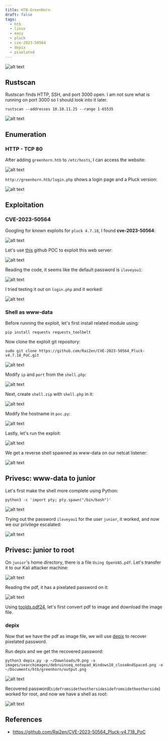 ```yaml
---
title: HTB-GreenHorn
draft: false
tags:
  - htb
  - linux
  - easy
  - pluck
  - cve-2023-50564
  - depix
  - pixelated
---
```

![alt text](https://raw.githubusercontent.com/jadu101/jadu101.github.io/v4/Images/htb/greenhorn/GreenHorn.png)

## Rustscan

Rustscan finds HTTP, SSH, and port 3000 open. I am not sure what is running on port 3000 so I should look into it later.

`rustscan --addresses 10.10.11.25 --range 1-65535`

![alt text](https://raw.githubusercontent.com/jadu101/jadu101.github.io/v4/Images/htb/greenhorn/image.png)

## Enumeration
### HTTP - TCP 80

After adding `greenhorn.htb` to `/etc/hosts`, I can access the website:

![alt text](https://raw.githubusercontent.com/jadu101/jadu101.github.io/v4/Images/htb/greenhorn/image-1.png)

`http://greenhorn.htb/login.php` shows a login page and a Pluck version:

![alt text](https://raw.githubusercontent.com/jadu101/jadu101.github.io/v4/Images/htb/greenhorn/image-2.png)

## Exploitation
### CVE-2023-50564

Googling for known exploits for `pluck 4.7.18`, I found **cve-2023-50564**:

![alt text](https://raw.githubusercontent.com/jadu101/jadu101.github.io/v4/Images/htb/greenhorn/image-3.png)

Let's use [this](https://github.com/Rai2en/CVE-2023-50564_Pluck-v4.7.18_PoC) github POC to exploit this web server:

![alt text](https://raw.githubusercontent.com/jadu101/jadu101.github.io/v4/Images/htb/greenhorn/image-6.png)

Reading the code, it seems like the default password is `iloveyou1`:

![alt text](https://raw.githubusercontent.com/jadu101/jadu101.github.io/v4/Images/htb/greenhorn/image-7.png)

I tried testing it out on `login.php` and it worked:

![alt text](https://raw.githubusercontent.com/jadu101/jadu101.github.io/v4/Images/htb/greenhorn/image-8.png)

### Shell as www-data

Before running the exploit, let's first install related module using:

`pip install requests requests_toolbelt`

Now clone the exploit git repository:

`sudo git clone https://github.com/Rai2en/CVE-2023-50564_Pluck-v4.7.18_PoC.git`

![alt text](https://raw.githubusercontent.com/jadu101/jadu101.github.io/v4/Images/htb/greenhorn/image-9.png)

Modify `ip` and `port` from the `shell.php`:

![alt text](https://raw.githubusercontent.com/jadu101/jadu101.github.io/v4/Images/htb/greenhorn/image-10.png)

Next, create `shell.zip` with `shell.php` in it:

![alt text](https://raw.githubusercontent.com/jadu101/jadu101.github.io/v4/Images/htb/greenhorn/image-11.png)

Modify the hostname in `poc.py`:

![alt text](https://raw.githubusercontent.com/jadu101/jadu101.github.io/v4/Images/htb/greenhorn/image-12.png)

Lastly, let's run the exploit:

![alt text](https://raw.githubusercontent.com/jadu101/jadu101.github.io/v4/Images/htb/greenhorn/image-13.png)

We get a reverse shell spawned as www-data on our netcat listener:

![alt text](https://raw.githubusercontent.com/jadu101/jadu101.github.io/v4/Images/htb/greenhorn/image-14.png)


## Privesc: www-data to junior

Let's first make the shell more complete using Python:

`python3 -c 'import pty; pty.spawn("/bin/bash")'`

![alt text](https://raw.githubusercontent.com/jadu101/jadu101.github.io/v4/Images/htb/greenhorn/image-15.png)

Trying out the password `iloveyou1` for the user `junior`, it worked, and now we our privilege escalated:

![alt text](https://raw.githubusercontent.com/jadu101/jadu101.github.io/v4/Images/htb/greenhorn/image-20.png)


## Privesc: junior to root

On `junior`'s home directory, there is a file `Using OpenVAS.pdf`. Let's transfer it to our Kali attacker machine:

![alt text](https://raw.githubusercontent.com/jadu101/jadu101.github.io/v4/Images/htb/greenhorn/image-21.png)

Reading the pdf, it has a pixelated password on it:

![alt text](https://raw.githubusercontent.com/jadu101/jadu101.github.io/v4/Images/htb/greenhorn/image-22.png)

Using [toolds.pdf24](https://tools.pdf24.org/en/extract-images?source=post_page-----e87e1cc07864--------------------------------), let's first convert pdf to image and download the image file.


### depix

Now that we have the pdf as image file, we will use [depix](https://github.com/spipm/Depix.git) to recover pixelated password.

Run depix and we get the recovered password:

`python3 depix.py -p ~/Downloads/0.png -s images/searchimages/debruinseq_notepad_Windows10_closeAndSpaced.png -o ~/Documents/htb/greenhorn/output.png`

![alt text](https://raw.githubusercontent.com/jadu101/jadu101.github.io/v4/Images/htb/greenhorn/image-23.png)


Recovered password(`sidefromsidetheothersidesidefromsidetheotherside`) worked for root, and now we have a shell as root:

![alt text](https://raw.githubusercontent.com/jadu101/jadu101.github.io/v4/Images/htb/greenhorn/image-24.png)

## References
- https://github.com/Rai2en/CVE-2023-50564_Pluck-v4.7.18_PoC